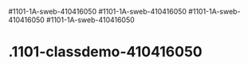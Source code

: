 #1101-1A-sweb-410416050
#1101-1A-sweb-410416050
#1101-1A-sweb-410416050
#1101-1A-sweb-410416050
# .1101-classdemo-410416050
